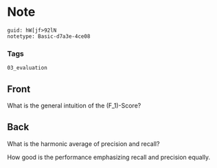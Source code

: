 # Note
```
guid: hW[jf>92lN
notetype: Basic-d7a3e-4ce08
```

### Tags
```
03_evaluation
```

## Front
What is the general intuition of the \(F_1\)-Score?

## Back
What is the harmonic average of precision and recall?
<div>
  How good is the performance emphasizing recall and precision
  equally.
</div>
